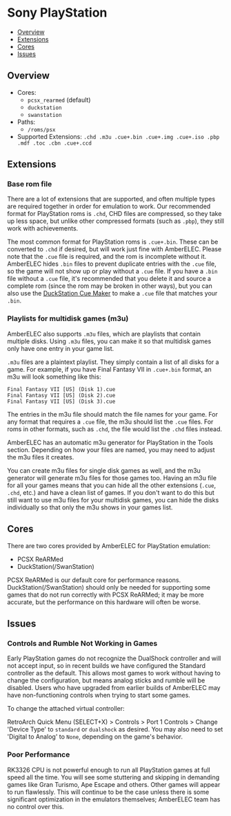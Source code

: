 # Sony PlayStation

- [Overview](#overview)
- [Extensions](#extensions)
- [Cores](#cores)
- [Issues](#issues)

## Overview

- Cores:
  - `pcsx_rearmed` (default)
  - `duckstation`
  - `swanstation`
- Paths:
  - `/roms/psx`
- Supported Extensions: `.chd .m3u .cue+.bin .cue+.img .cue+.iso .pbp .mdf .toc .cbn .cue+.ccd`

## Extensions

### Base rom file

There are a lot of extensions that are supported, and often multiple types are required together in order for emulation to work. Our recommended format for PlayStation roms is `.chd`, CHD files are compressed, so they take up less space, but unlike other compressed formats (such as `.pbp`), they still work with achievements.

The most common format for PlayStation roms is `.cue+.bin`. These can be converted to `.chd` if desired, but will work just fine with AmberELEC. Please note that the `.cue` file is required, and the rom is incomplete without it. AmberELEC hides `.bin` files to prevent duplicate entries with the `.cue` file, so the game will not show up or play without a `.cue` file. If you have a `.bin` file without a `.cue` file, it's recommended that you delete it and source a complete rom (since the rom may be broken in other ways), but you can also use the [DuckStation Cue Maker](https://www.duckstation.org/cue-maker/) to make a `.cue` file that matches your `.bin`.

### Playlists for multidisk games (m3u)

AmberELEC also supports `.m3u` files, which are playlists that contain multiple disks. Using `.m3u` files, you can make it so that multidisk games only have one entry in your game list.

`.m3u` files are a plaintext playlist. They simply contain a list of all disks for a game. For example, if you have Final Fantasy VII in `.cue+.bin` format, an m3u will look something like this:

```
Final Fantasy VII [US] (Disk 1).cue
Final Fantasy VII [US] (Disk 2).cue
Final Fantasy VII [US] (Disk 3).cue
```

The entries in the m3u file should match the file names for your game. For any format that requires a `.cue` file, the m3u should list the `.cue` files. For roms in other formats, such as `.chd`, the file would list the `.chd` files instead.

AmberELEC has an automatic m3u generator for PlayStation in the Tools section. Depending on how your files are named, you may need to adjust the m3u files it creates.

You can create m3u files for single disk games as well, and the m3u generator will generate m3u files for those games too. Having an m3u file for all your games means that you can hide all the other extensions (`.cue`, `.chd`, etc.) and have a clean list of games. If you don't want to do this but still want to use m3u files for your multidisk games, you can hide the disks individually so that only the m3u shows in your games list.

## Cores

There are two cores provided by AmberELEC for PlayStation emulation: 

* PCSX ReARMed
* DuckStation(/SwanStation)

PCSX ReARMed is our default core for performance reasons.  DuckStation(/SwanStation) should only be needed for supporting some games that do not run correctly with PCSX ReARMed; it may be more accurate, but the performance on this hardware will often be worse.

## Issues
### Controls and Rumble Not Working in Games

Early PlayStation games do not recognize the DualShock controller and will not accept input, so in recent builds we have configured the Standard controller as the default.  This allows most games to work without having to change the configuration, but means analog sticks and rumble will be disabled.  Users who have upgraded from earlier builds of AmberELEC may have non-functioning controls when trying to start some games.

To change the attached virtual controller:

RetroArch Quick Menu (SELECT+X) > Controls > Port 1 Controls > Change 'Device Type' to `standard` or `dualshock` as desired.  You may also need to set 'Digital to Analog' to `None`, depending on the game's behavior.

### Poor Performance

RK3326 CPU is not powerful enough to run all PlayStation games at full speed all the time.  You will see some stuttering and skipping in demanding games like Gran Turismo, Ape Escape and others.  Other games will appear to run flawlessly.  This will continue to be the case unless there is some significant optimization in the emulators themselves; AmberELEC team has no control over this.
